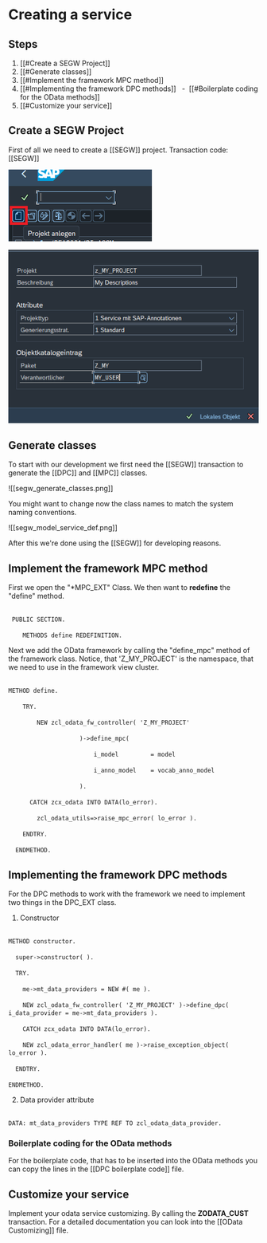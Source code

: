 # Creating a service

## Steps

1. [[#Create a SEGW Project]]
2. [[#Generate classes]]
3. [[#Implement the framework MPC method]]
4. [[#Implementing the framework DPC methods]]
  -  [[#Boilerplate coding for the OData methods]]
5. [[#Customize your service]]

## Create a SEGW Project

First of all we need to create a [[SEGW]] project.
Transaction code: [[SEGW]]

![segw_create_project](attachments/segw_create_project.png)

![](attachments/segw_name_project.png)

## Generate classes

To start with our development we first need the [[SEGW]] transaction to generate the [[DPC]] and [[MPC]] classes.

![[segw_generate_classes.png]]

You might want to change now the class names to match the system naming conventions.

![[segw_model_service_def.png]]

After this we're done using the [[SEGW]] for developing reasons.

## Implement the framework MPC method

First we open the "*MPC_EXT" Class. We then want to **redefine** the "define" method.

```abap

 PUBLIC SECTION.

    METHODS define REDEFINITION.

```

Next we add the OData framework by calling the "define_mpc" method of the framework class. Notice, that 'Z_MY_PROJECT' is the namespace, that we need to use in the framework view cluster.

```abap

METHOD define.

    TRY.

        NEW zcl_odata_fw_controller( 'Z_MY_PROJECT'

                    )->define_mpc(

                        i_model         = model

                        i_anno_model    = vocab_anno_model

                    ).

      CATCH zcx_odata INTO DATA(lo_error).

        zcl_odata_utils=>raise_mpc_error( lo_error ).

    ENDTRY.

  ENDMETHOD.

```

## Implementing the framework DPC methods

For the DPC methods to work with the framework we need to implement two things in the DPC_EXT class.

1. Constructor

```abap

METHOD constructor.

  super->constructor( ).

  TRY.

    me->mt_data_providers = NEW #( me ).

    NEW zcl_odata_fw_controller( 'Z_MY_PROJECT' )->define_dpc( i_data_provider = me->mt_data_providers ).

    CATCH zcx_odata INTO DATA(lo_error).

    NEW zcl_odata_error_handler( me )->raise_exception_object( lo_error ).

  ENDTRY.

ENDMETHOD.

```

2. Data provider attribute

```abap

DATA: mt_data_providers TYPE REF TO zcl_odata_data_provider.

```

### Boilerplate coding for the OData methods

For the boilerplate code, that has to be inserted into the OData methods you can copy the lines in the [[DPC boilerplate code]] file.

## Customize your service

Implement your odata service customizing. By calling the **ZODATA_CUST** transaction.
For a detailed documentation you can look into the [[OData Customizing]] file.